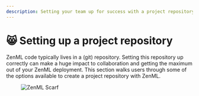 ```yaml
---
description: Setting your team up for success with a project repository.
---
```


# 😸 Setting up a project repository

ZenML code typically lives in a (git) repository. Setting this repository up correctly can make a huge impact to collaboration and
getting the maximum out of your ZenML deployment. This section walks users through some of the options available to create a project
repository with ZenML.

<figure><img src="https://static.scarf.sh/a.png?x-pxid=f0b4f458-0a54-4fcd-aa95-d5ee424815bc" alt="ZenML Scarf"><figcaption></figcaption></figure>
